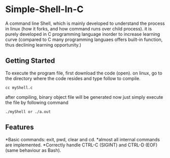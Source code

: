 # Simple-Shell-In-C
 
A command line Shell, which is mainly developed to understand the process in linux (how it forks, and how command runs over child process). it is purely developed in C programming language inorder to increase learning curve (compared to C many programming languaes offers built-in function, thus declining learning opportunity.)
    
## Getting Started
  To execute the program file, first download the code (open).
  on linux, go to the directory where the code resides and type follow to compile.
  ```
  cc myShell.c
  ```
  after compiling, binary object file will be generated
  now just simply execute the file by following command
  ```
  ./myShell or ./a.out
  ```
  
## Features
*Basic commands: exit, pwd, clear and cd.
*almost all internal commands are implemented.
*Correctly handle CTRL-C (SIGINT) and CTRL-D (EOF) (same behaviour as Bash).
